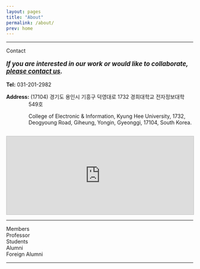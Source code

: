 ```yaml
---
layout: pages
title: "About"
permalink: /about/
prev: home
---
```


<head>
  <style>
    iframe {
      width: 100%;
      height: 15em;
      margin-top: 1em;
      border: 1px solid #c2c2c2 !important;
      /* border-radius: 10px; */
    }
    .indented {
        text-indent: -4.3em;
        padding-left: 4.3em;
    }
  </style>
</head>

<!-- ## <font color="#5c7aff">Welcome to the Mobile Communication Lab! 👋</font> -->



<hr>
<section class="post__section">
  <div class="about__contact-container">
    <div class="about__contact-title">
      Contact
    </div>
    <div class="about__contact-content">
      <p style="font-weight:bold;font-size:1.2em;"><em>If you are interested in our work or would like to collaborate, <a href="/#contact">please contact us</a>.</em></p>
      <p><b>Tel:</b> 031-201-2982</p>
      <p class="indented"><b>Address:</b> (17104) 경기도 용인시 기흥구 덕영대로 1732 경희대학교 전자정보대학 549호</p>
      <p style="margin-left:4.3em;">College of Electronic & Information, Kyung Hee University, 1732, Deogyoung Road, Giheung, Yongin, Gyeonggi, 17104, South Korea.</p>
      <iframe src="https://www.google.com/maps/embed?pb=!1m18!1m12!1m3!1d1123.0034499448227!2d127.08331341145536!3d37.23979602950874!2m3!1f0!2f0!3f0!3m2!1i1024!2i768!4f13.1!3m3!1m2!1s0x357b44e0319186b7%3A0x456156bb74358275!2z6rK97Z2s64yA7ZWZ6rWQIOyghOyekOygleuztOuMgO2VmSAvIENvbGxlZ2Ugb2YgRWxlY3Ryb25pY3MgYW5kIEluZm9ybWF0aW9uLCBLeXVuZyBIZWUgVW5pdmVyc2l0eQ!5e0!3m2!1sko!2skr!4v1716377133418!5m2!1sko!2skr" style="border:0;" allowfullscreen="" loading="lazy" referrerpolicy="no-referrer-when-downgrade"></iframe>
    </div>
  </div>
</section>

<hr>
<section class="post__section">
  <section class="about__members-container">
      <div class="about__members-title">
        Members
      </div>
      <div class="about__members">
        <div class="about__members-students" OnClick="location.href ='/members/professor/'">
            <dt>Professor</dt>
        </div>
        <div class="about__members-students" OnClick="location.href ='/members/students/'">
            <dt>Students</dt>
        </div>
      </div>
      <div class="about__members">
        <div class="about__members-students" OnClick="location.href ='/members/alumni/'">
            <dt>Alumni</dt>
        </div>
        <div class="about__members-students" OnClick="location.href ='/members/foreign_alumni/'">
            <dt>Foreign Alumni</dt>
        </div>
      </div>
  </section>
</section>
<hr>
